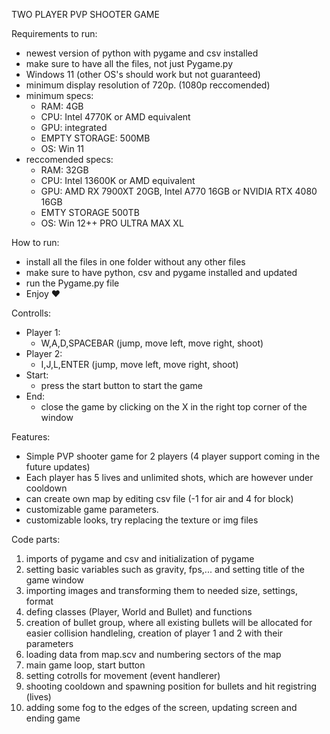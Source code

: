 TWO PLAYER PVP SHOOTER GAME

Requirements to run:
  - newest version of python with pygame and csv installed
  - make sure to have all the files, not just Pygame.py
  - Windows 11 (other OS's should work but not guaranteed)
  - minimum display resolution of 720p. (1080p reccomended)
  - minimum specs:
     - RAM: 4GB
     - CPU: Intel 4770K or AMD equivalent
     - GPU: integrated
     - EMPTY STORAGE: 500MB
     - OS: Win 11
  - reccomended specs:
     - RAM: 32GB
     - CPU: Intel 13600K or AMD equivalent
     - GPU: AMD RX 7900XT 20GB, Intel A770 16GB or NVIDIA RTX 4080 16GB
     - EMTY STORAGE 500TB
     - OS: Win 12++ PRO ULTRA MAX XL

How to run:
  - install all the files in one folder without any other files
  - make sure to have python, csv and pygame installed and updated
  - run the Pygame.py file
  - Enjoy ♥

Controlls:
  - Player 1:
    - W,A,D,SPACEBAR (jump, move left, move right, shoot)
  - Player 2:
    - I,J,L,ENTER (jump, move left, move right, shoot)
  - Start:
    - press the start button to start the game
  - End:
    - close the game by clicking on the X in the right top corner of the window

Features:
  - Simple PVP shooter game for 2 players (4 player support coming in the future updates)
  - Each player has 5 lives and unlimited shots, which are however under cooldown
  - can create own map by editing csv file (-1 for air and 4 for block)
  - customizable game parameters.
  - customizable looks, try replacing the texture or img files

Code parts:
  1) imports of pygame and csv and initialization of pygame 
  2) setting basic variables such as gravity, fps,... and setting title of the game window
  3) importing images and transforming them to needed size, settings, format
  4) defing classes (Player, World and Bullet) and functions
  5) creation of bullet group, where all existing bullets will be allocated for easier collision handleling, creation of player 1 and 2 with their parameters
  6) loading data from map.scv and numbering sectors of the map
  7) main game loop, start button
  8) setting cotrolls for movement (event handlerer)
  9) shooting cooldown and spawning position for bullets and hit registring (lives)
  10) adding some fog to the edges of the screen, updating screen and ending game

